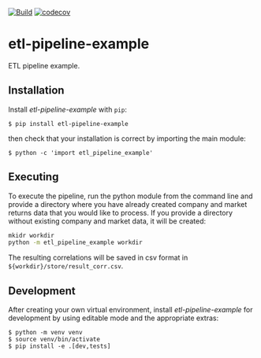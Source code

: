 [![Build](https://github.com/ilCatania/etl-pipeline-example/actions/workflows/python-build.yml/badge.svg)](https://github.com/ilCatania/etl-pipeline-example/actions/workflows/python-build.yml)
[![codecov](https://codecov.io/gh/ilCatania/etl-pipeline-example/branch/master/graph/badge.svg?token=S42VL6ZU57)](https://codecov.io/gh/ilCatania/etl-pipeline-example)

# etl-pipeline-example

ETL pipeline example.

## Installation

Install _etl-pipeline-example_ with `pip`:

```console
$ pip install etl-pipeline-example
```

then check that your installation is correct by importing the main module:

```console
$ python -c 'import etl_pipeline_example'
```

## Executing

To execute the pipeline, run the python module from the command line and provide
a directory where you have already created company and market returns data that
you would like to process. If you provide a directory without existing company
and market data, it will be created:

```bash
mkidr workdir
python -m etl_pipeline_example workdir
```

The resulting correlations will be saved in csv format in
`${workdir}/store/result_corr.csv`.

## Development

After creating your own virtual environment, install
_etl-pipeline-example_ for development by using editable mode and the
appropriate extras:

```console
$ python -m venv venv
$ source venv/bin/activate
$ pip install -e .[dev,tests]
```
